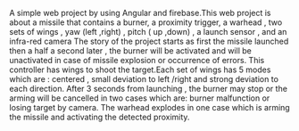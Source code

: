 A simple web project by using Angular and firebase.This web project is about a missile that contains a burner, a proximity trigger, a warhead , two sets of wings , yaw (left ,right) , pitch ( up ,down) , a launch sensor , and an infra-red camera
The story of the project starts as first the missile launched then a half a second later , the burner will be activated and will be unactivated in case of missile explosion or occurrence of errors.
This controller has wings to shoot the target.Each set of wings has 5 modes which are : centered , small deviation to left /right and strong deviation to each direction.
After 3  seconds from launching , the burner may stop or the arming will be cancelled  in two cases which are: burner malfunction or losing target by camera.
The warhead explodes in one case which is arming the missile and activating the detected proximity.
